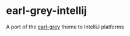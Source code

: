 # earl-grey-intellij
A port of the [earl-grey](https://earl-grey.halt.wtf/) theme to IntelliJ platforms
